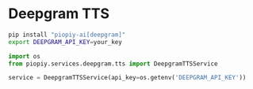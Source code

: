 # Deepgram TTS

```bash
pip install "piopiy-ai[deepgram]"
export DEEPGRAM_API_KEY=your_key
```

```python
import os
from piopiy.services.deepgram.tts import DeepgramTTSService

service = DeepgramTTSService(api_key=os.getenv('DEEPGRAM_API_KEY'))
```
